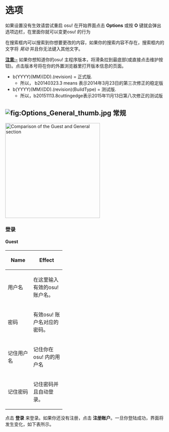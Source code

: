 选项
====

如果设置没有生效请尝试重启 osu! 在开始界面点击 **Options** 或按 **O** 键就会弹出选项边栏，在里面你就可以变更osu! 的行为

在搜索框内可以搜索到你想要更改的内容，如果你的搜索内容不存在，搜索框内的文字将 *晃动* 并且你无法键入其他文字。

<u>**注意:-**</u>
如果你想知道你的osu! 主程序版本，将滑条拉到最底部(或直接点击维护按钮)。点击版本号将在你的外置浏览器里打开版本信息的页面。

-   b(YYYY)(MM)(DD).(revision) = 正式版.
    -   所以， b20140323.3 means 表示2014年3月23日的第三次修正的稳定版
-   b(YYYY)(MM)(DD).(revision)(BuildType) = 测试版.
    -   所以，b20151113.8cuttingedge表示2015年11月13日第八次修正的测试版

![](Options_General_thumb.jpg "fig:Options_General_thumb.jpg") 常规
-------------------------------------------------------------------

<img src="Options General.jpg" title="Comparison of the Guest and  General section" alt="Comparison of the Guest and  General section" width="300" />

### 登录

#### Guest

<table style="width:36%;">
<colgroup>
<col width="12%" />
<col width="24%" />
</colgroup>
<thead>
<tr class="header">
<th><p>Name</p></th>
<th><p>Effect</p></th>
</tr>
</thead>
<tbody>
<tr class="odd">
<td><p>用户名</p></td>
<td><p>在这里输入有效的osu! 账户名。</p></td>
</tr>
<tr class="even">
<td><p>密码</p></td>
<td><p>有效osu! 账户名对应的密码。</p></td>
</tr>
<tr class="odd">
<td><p>记住用户名</p></td>
<td><p>记住你在osu! 内的用户名</p></td>
</tr>
<tr class="even">
<td><p>记住密码</p></td>
<td><p>记住密码并且自动登录。</p></td>
</tr>
</tbody>
</table>

点击 **登录** 来登录。如果你还没有注册，点击 **注册账户**。一旦你登陆成功，界面将发生变化，如下表所示。
